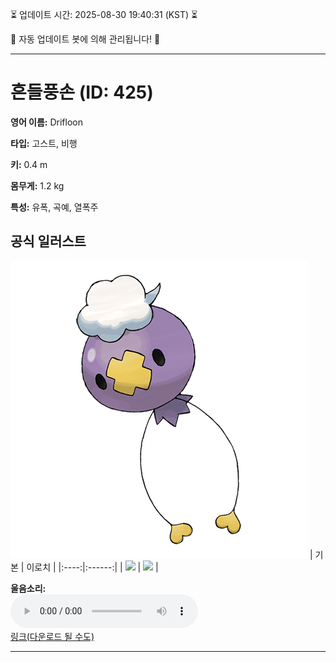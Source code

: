
⏳ 업데이트 시간: 2025-08-30 19:40:31 (KST) ⏳

🤖 자동 업데이트 봇에 의해 관리됩니다! 🤖

---

# 흔들풍손 (ID: 425)
**영어 이름:** Drifloon

**타입:** 고스트, 비행

**키:** 0.4 m

**몸무게:** 1.2 kg

**특성:** 유폭, 곡예, 열폭주

## 공식 일러스트
![](https://raw.githubusercontent.com/PokeAPI/sprites/master/sprites/pokemon/other/official-artwork/425.png)
| 기본 | 이로치 |
|:----:|:------:|
| <img src="http://play.pokemonshowdown.com/sprites/ani/drifloon.gif" width="200"> | <img src="http://play.pokemonshowdown.com/sprites/ani-shiny/drifloon.gif" width="200"> |

**울음소리:**<br><audio controls src="https://raw.githubusercontent.com/PokeAPI/cries/main/cries/pokemon/latest/425.ogg"></audio><br> [링크(다운로드 될 수도)](https://raw.githubusercontent.com/PokeAPI/cries/main/cries/pokemon/latest/425.ogg)


---

